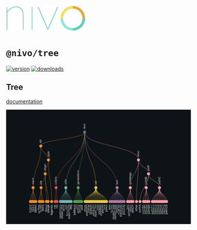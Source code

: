 <a href="https://nivo.rocks"><img alt="nivo" src="https://raw.githubusercontent.com/plouc/nivo/master/nivo.png" width="216" height="68"/></a>

# `@nivo/tree`

[![version](https://img.shields.io/npm/v/@nivo/tree?style=for-the-badge)](https://www.npmjs.com/package/@nivo/tree)
[![downloads](https://img.shields.io/npm/dm/@nivo/tree?style=for-the-badge)](https://www.npmjs.com/package/@nivo/tree)

## Tree

[documentation](http://nivo.rocks/tree/)

![Tree](https://raw.githubusercontent.com/plouc/nivo/master/website/src/assets/captures/tree.png)

